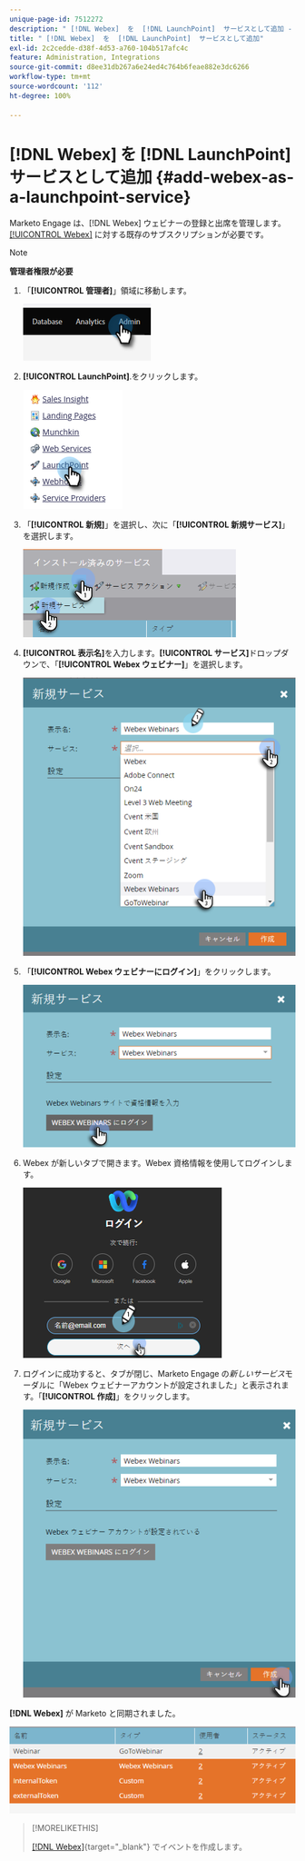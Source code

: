 ```yaml
---
unique-page-id: 7512272
description: " [!DNL Webex]  を  [!DNL LaunchPoint]  サービスとして追加 - Marketo ドキュメント - 製品ドキュメント"
title: " [!DNL Webex]  を  [!DNL LaunchPoint]  サービスとして追加"
exl-id: 2c2cedde-d38f-4d53-a760-104b517afc4c
feature: Administration, Integrations
source-git-commit: d8ee31db267a6e24ed4c764b6feae882e3dc6266
workflow-type: tm+mt
source-wordcount: '112'
ht-degree: 100%

---
```


# [!DNL Webex] を [!DNL LaunchPoint] サービスとして追加 {#add-webex-as-a-launchpoint-service}

Marketo Engage は、[!DNL Webex] ウェビナーの登録と出席を管理します。[[!UICONTROL Webex]](https://www.webex.com/) に対する既存のサブスクリプションが必要です。

>[!NOTE]
>
>**管理者権限が必要**

1. 「**[!UICONTROL 管理者]**」領域に移動します。

   ![](assets/add-webex-as-a-launchpoint-service-1.png)

1. **[!UICONTROL LaunchPoint]**.をクリックします。

   ![](assets/add-webex-as-a-launchpoint-service-2.png)

1. 「**[!UICONTROL 新規]**」を選択し、次に「**[!UICONTROL 新規サービス]**」を選択します。

   ![](assets/add-webex-as-a-launchpoint-service-3.png)

1. **[!UICONTROL 表示名]**&#x200B;を入力します。**[!UICONTROL サービス]**&#x200B;ドロップダウンで、「**[!UICONTROL Webex ウェビナー]**」を選択します。

   ![](assets/add-webex-as-a-launchpoint-service-4.png)

1. 「**[!UICONTROL Webex ウェビナーにログイン]**」をクリックします。

   ![](assets/add-webex-as-a-launchpoint-service-5.png)

1. Webex が新しいタブで開きます。Webex 資格情報を使用してログインします。

   ![](assets/add-webex-as-a-launchpoint-service-6.png)

1. ログインに成功すると、タブが閉じ、Marketo Engage の&#x200B;_新しいサービス_&#x200B;モーダルに「Webex ウェビナーアカウントが設定されました」と表示されます。「**[!UICONTROL 作成]**」をクリックします。

   ![](assets/add-webex-as-a-launchpoint-service-7.png)

**[!DNL Webex]** が Marketo と同期されました。

![](assets/add-webex-as-a-launchpoint-service-8.png)

>[!MORELIKETHIS]
>
>[ [!DNL Webex]](/help/marketo/product-docs/demand-generation/events/create-an-event/create-an-event-with-webex.md){target="_blank"} でイベントを作成します。

